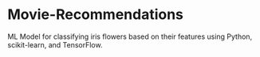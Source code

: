 # Movie-Recommendations
ML Model for classifying iris flowers based on their features using Python, scikit-learn, and TensorFlow.
